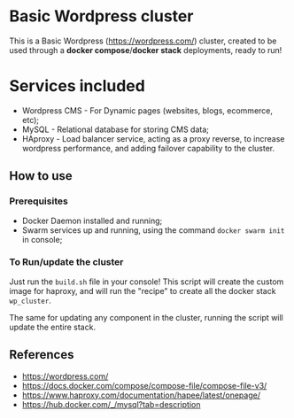# Basic Wordpress cluster

This is a Basic Wordpress (https://wordpress.com/) cluster, created to be used through a **docker compose**/**docker stack** deployments, ready to run!


# Services included

 - Wordpress CMS - For Dynamic pages (websites, blogs, ecommerce, etc);
 - MySQL - Relational database for storing CMS data;
 - HAproxy - Load balancer service, acting as a proxy reverse, to
   increase wordpress performance, and adding failover capability to the
   cluster.

## How to use

### Prerequisites
- Docker Daemon installed and running;
- Swarm services up and running, using the command `docker swarm init` in console;

### To Run/update the cluster

Just run the `build.sh` file in your console! This script will create the custom image for haproxy, and will run the "recipe" to create all the docker stack `wp_cluster`.

The same for updating any component in the cluster, running the script will update the entire stack. 

## References

- https://wordpress.com/
- https://docs.docker.com/compose/compose-file/compose-file-v3/
- https://www.haproxy.com/documentation/hapee/latest/onepage/
- https://hub.docker.com/_/mysql?tab=description

